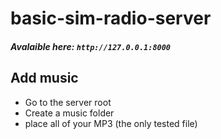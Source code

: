 # basic-sim-radio-server

##### Avalaible here: `http://127.0.0.1:8000`


## Add music

* Go to the server root
* Create a music folder
* place all of your MP3 (the only tested file)
